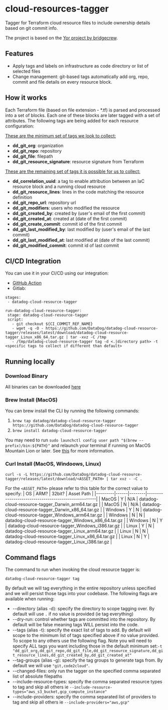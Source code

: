 # cloud-resources-tagger
Tagger for Terraform cloud resource files to include ownership details based on git commit info.

The project is based on the [Yor project by bridgecrew](https://github.com/bridgecrewio/yor).

## Features
* Apply tags and labels on infrastructure as code directory or list of selected files
* Change management: git-based tags automatically add org, repo, commit and file details on every resource block.

## How it works
Each Terraform file (based on file extension - *.tf) is parsed and processed into a set of blocks.
Each one of these blocks are later tagged with a set of attributes.
The following tags are being added for each resource configuration:

<u>These are the minimum set of tags we look to collect:</u>
* **dd_git_org**: organization 
* **dd_git_repo**: repository
* **dd_git_file**: filepath
* **dd_git_resource_signature**: resource signature from Terraform

  
<u>These are the remaining set of tags it is possible for us to collect:</u>
* **dd_correlation_uuid**: a tag to enable attribution between an IaC resource block and a running cloud resource
* **dd_git_resource_lines**: lines in the code matching the resource definition
* **dd_git_repo_url**: repository url
* **dd_git_modifiers**: users who modified the resource 
* **dd_git_created_by**: created by (user's email of the first commit)
* **dd_git_created_at**: created at (date of the first commit)
* **dd_git_create_commit**: commit id of the first commit
* **dd_git_last_modified_by**: last modified by (user's email of the last commit)
* **dd_git_last_modified_at**: last modified at (date of the last commit)
* **dd_git_modified_commit**: commit id of last commit 

## CI/CD Integration
You can use it in your CI/CD using our integration:
* [GitHub Action](https://github.com/DataDog/datadog-cloud-resource-tagger-action)
* Gitlab: 
```
stages:
 - datadog-cloud-resource-tagger

run-datadog-cloud-resource-tagger:   
 stage: datadog-cloud-resource-tagger
 script:
   - git checkout ${CI_COMMIT_REF_NAME}
   - wget -q -O - https://github.com/DataDog/datadog-cloud-resource-tagger/releases/latest/download/datadog-cloud-resource-tagger_Linux_x86_64.tar.gz | tar -xvz -C /tmp
   - /tmp/datadog-cloud-resource-tagger tag -d <.|directory path> -t <specific tags to collect if different than default>
```

## Running locally

### Download Binary
All binaries can be downloaded [here](https://github.com/DataDog/datadog-cloud-resource-tagger/releases/latest/)
### Brew Install (MacOS)
You can brew install the CLI by running the following commands:
1. `brew tap datadog/datadog-cloud-resource-tagger https://github.com/DataDog/datadog-cloud-resource-tagger`
2. `brew install datadog-cloud-resource-tagger`

You may need to run `sudo launchctl config user path "$(brew --prefix)/bin:${PATH}"` and relaunch your terminal if running on MacOS Mountain Lion or later. See [this](https://docs.brew.sh/FAQ#my-mac-apps-dont-find-homebrew-utilities) for more information.

### Curl Install (MacOS, Windoows, Linux)
`curl -s -L https://github.com/DataDog/datadog-cloud-resource-tagger/releases/latest/download/<ASSET_PATH> | tar xvz - -C .`

For the `<ASSET_PATH>` please refer to this table for the correct value to specify:
| OS      | ARM? | 32bit? | Asset Path                                          |
|---------|------|--------|-----------------------------------------------------|
| MacOS   | Y    | N/A    | datadog-cloud-resource-tagger_Darwin_arm64.tar.gz   |
| MacOS   | N    | N/A    | datadog-cloud-resource-tagger_Darwin_x86_64.tar.gz  |
| Windows | Y    | N      | datadog-cloud-resource-tagger_Windows_arm64.tar.gz  |
| Windows | N    | N      | datadog-cloud-resource-tagger_Windows_x86_64.tar.gz |
| Windows | N    | Y      | datadog-cloud-resource-tagger_Windows_i386.tar.gz   |
| Linux   | Y    | N      | datadog-cloud-resource-tagger_Linux_arm64.tar.gz    |
| Linux   | N    | N      | datadog-cloud-resource-tagger_Linux_x86_64.tar.gz   |
| Linux   | N    | Y      | datadog-cloud-resource-tagger_Linux_i386.tar.gz     |

## Command flags
The command to run when invoking the cloud resource tagger is:

`datadog-cloud-resource-tagger tag`

By default we will tag everything in the entire repository unless specified and we will persist those tags into your codebase. The following flags are available when running:
* --directory (alias -d): specify the directory to scope tagging over. By default will use `.` if no value is provided (ie tag everything)
* --dry-run: control whether tags are committed into the repository. By default will be false meaning tags WILL persist into the code.
* --tags (alias -t): specify the exact list of tags to add. By default will scope to the minimum list of tags specified above if no value provided. To scope to any others use the following flag. Note you will need to specify ALL tags you want including those in the default minimum set:`-t "dd_git_org,dd_git_repo,dd_git_file,dd_git_resource_signature,dd_git_resource_lines,dd_git_created_by,dd_git_created_at"`
* --tag-groups (alias -g): specify the tag groups to generate tags from. By default we will use `"git,code2cloud"`.
* --changed-files: only run the tagger on the specified comma separated list of absolute filepaths
* --include-resource-types: specify the comma separated resource types to tag and skip all others ie `--include-resource-types="aws_s3_bucket,gcp_compute_instance"`
* --include-providers: specify the comma separated list of providers to tag and skip all others ie `--include-providers="aws,gcp"`
